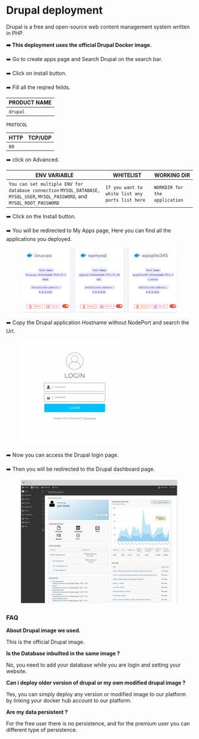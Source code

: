 # Drupal deployment

Drupal is a free and open-source web content management system written in PHP.

**➡️ This deployment uses the official Drupal Docker image.**

➡️ Go to create apps page and Search Drupal on the search bar.

➡️ Click on install button.

➡️ Fill all the reqired feilds.

| PRODUCT NAME |
| ------------ |
| `drupal`     |

`PROTOCOL`

| HTTP | TCP/UDP |
| ---- | ------- |
| `80` |         |

➡️ click on Advanced.

| ENV VARIABLE                                                                                                                 | WHITELIST                                       | WORKING DIR                   |
| ---------------------------------------------------------------------------------------------------------------------------- | ----------------------------------------------- | ----------------------------- |
| `You can set multiple ENV for database connection` `MYSQL_DATABASE, MYSQL_USER`, `MYSQL_PASSWORD`, and `MYSQL_ROOT_PASSWORD` | `If you want to white list any ports list here` | `WORKDIR for the application` |

➡️ Click on the Install button.

➡️ You will be redirected to My Apps page, Here you can find all the applications you deployed.



<figure><img src="../../.gitbook/assets/Screenshot 2023-08-12 153921.png" alt=""><figcaption></figcaption></figure>

➡️ Copy the Drupal application Hostname without NodePort and search the Url.



<figure><img src="../../.gitbook/assets/Screenshot 2023-08-12 154027.png" alt=""><figcaption></figcaption></figure>

➡️ Now you can access the Drupal login page.

➡️ Then you will be redirected to the Drupal dashboard page.



<figure><img src="../../.gitbook/assets/Screenshot 2023-08-12 154105.png" alt=""><figcaption></figcaption></figure>

### FAQ

**About Drupal image we used.**

This is the official Drupal image.

**Is the Database inbuilted in the same image ?**

No, you need to add your database while you are login and setting your website.

**Can i deploy older version of drupal or my own modified drupal image ?**

Yes, you can simply deploy any version or modified image to our platform by linking your docker hub account to our platform.

**Are my data persistent ?**

For the free user there is no persistence, and for the premium user you can different type of persistence.

